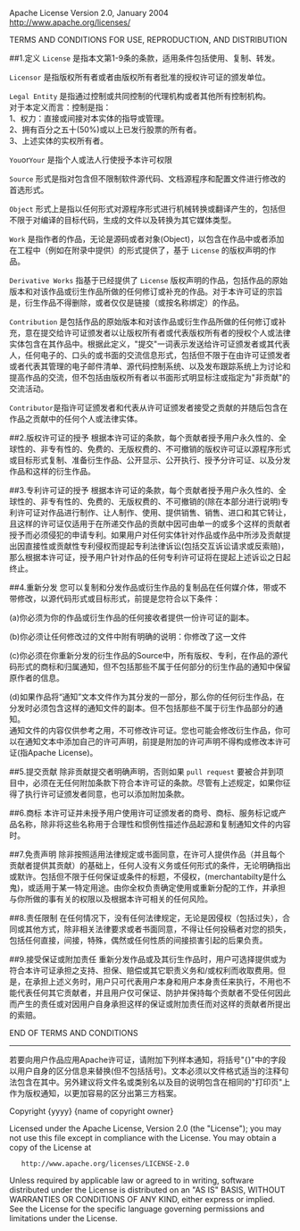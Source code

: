 Apache License
                           Version 2.0, January 2004
                        http://www.apache.org/licenses/

   TERMS AND CONDITIONS FOR USE, REPRODUCTION, AND DISTRIBUTION

##1.定义
```License``` 是指本文第1-9条的条款，适用条件包括使用、复制、转发。  

```Licensor``` 是指版权所有者或者由版权所有者批准的授权许可证的颁发单位。  

```Legal Entity``` 是指通过控制或共同控制的代理机构或者其他所有控制机构。  
      对于本定义而言：控制是指：  
      1、权力：直接或间接对本实体的指导或管理。  
      2、拥有百分之五十(50%)或以上已发行股票的所有者。    
      3、上述实体的实权所有者。   

```You```or```Your``` 是指个人或法人行使授予本许可权限   

```Source``` 形式是指对包含但不限制软件源代码、文档源程序和配置文件进行修改的首选形式。  

```Object``` 形式上是指以任何形式对源程序形式进行机械转换或翻译产生的，包括但不限于对编译的目标代码，生成的文件以及转换为其它媒体类型。
		
```Work``` 是指作者的作品，无论是源码或者对象(Object)，以包含在作品中或者添加在工程中（例如在附录中提供）的形式提供了，基于 ```License``` 的版权声明的作品。

```Derivative Works``` 指基于已经提供了 ```License``` 版权声明的作品，包括作品的原始版本和对该作品或衍生作品所做的任何修订或补充的作品。对于本许可证的宗旨是，衍生作品不得删除，或者仅仅是链接（或按名称绑定）的作品。

```Contribution``` 是包括作品的原始版本和对该作品或衍生作品所做的任何修订或补充，意在提交给许可证颁发者以让版权所有者或代表版权所有者的授权个人或法律实体包含在其作品中。根据此定义，"提交"一词表示发送给许可证颁发者或其代表人，任何电子的、口头的或书面的交流信息形式，包括但不限于在由许可证颁发者或者代表其管理的电子邮件清单、源代码控制系统、以及发布跟踪系统上为讨论和提高作品的交流，但不包括由版权所有者以书面形式明显标注或指定为"非贡献"的交流活动。

```Contributor```是指许可证颁发者和代表从许可证颁发者接受之贡献的并随后包含在作品之贡献中的任何个人或法律实体。

##2.版权许可证的授予
根据本许可证的条款，每个贡献者授予用户永久性的、全球性的、非专有性的、免费的、无版权费的、不可撤销的版权许可证以源程序形式或目标形式复制、准备衍生作品、公开显示、公开执行、授予分许可证、以及分发作品和这样的衍生作品。

##3.专利许可证的授予
根据本许可证的条款，每个贡献者授予用户永久性的、全球性的、非专有性的、免费的、无版权费的、不可撤销的(除在本部分进行说明)专利许可证对作品进行制作、让人制作、使用、提供销售、销售、进口和其它转让，且这样的许可证仅适用于在所递交作品的贡献中因可由单一的或多个这样的贡献者授予而必须侵犯的申请专利。如果用户对任何实体针对作品或作品中所涉及贡献提出因直接性或贡献性专利侵权而提起专利法律诉讼(包括交互诉讼请求或反索赔)，那么根据本许可证，授予用户针对作品的任何专利许可证将在提起上述诉讼之日起终止。  

##4.重新分发
您可以复制和分发作品或衍生作品的复制品在任何媒介体，带或不带修改，以源代码形式或目标形式，前提是您符合以下条件：

(a)你必须为你的作品或衍生作品的任何接收者提供一份许可证的副本。  

(b)你必须让任何修改过的文件中附有明确的说明：你修改了这一文件  

(c)你必须在你重新分发的衍生作品的Source中，所有版权、专利，在作品的源代码形式的商标和归属通知，但不包括那些不属于任何部分的衍生作品的通知中保留原作者的信息。  

(d)如果作品将“通知”文本文件作为其分发的一部分，那么你的任何衍生作品，在分发时必须包含这样的通知文件的副本。但不包括那些不属于衍生作品部分的通知。  
通知文件的内容仅供参考之用，不可修改许可证。您也可能会修改衍生作品，你可以在通知文本中添加自己的许可声明，前提是附加的许可声明不得构成修改本许可证(指Apache License)。

##5.提交贡献
除非贡献提交者明确声明，否则如果 ```pull request``` 要被合并到项目中，必须在无任何附加条款下符合本许可证的条款。尽管有上述规定，如果你征得了执行许可证颁发者同意，也可以添加附加条款。

##6.商标
本许可证并未授予用户使用许可证颁发者的商号、商标、服务标记或产品名称，除非将这些名称用于合理性和惯例性描述作品起源和复制通知文件的内容时。

##7.免责声明
除非按照适用法律规定或书面同意，在许可人提供作品（并且每个贡献者提供其贡献）的基础上，任何人没有义务或任何形式的条件，无论明确指出或默许。包括但不限于任何保证或条件的标题，不侵权，(merchantabilty是什么鬼)，或适用于某一特定用途。由你全权负责确定使用或重新分配的工作，并承担与你所做的事有关的权限以及根据本许可相关的任何风险。

##8.责任限制
在任何情况下，没有任何法律规定，无论是因侵权（包括过失），合同或其他方式，除非相关法律要求或者书面同意，不得让任何投稿者对您的损失，包括任何直接，间接，特殊，偶然或任何性质的间接损害引起的后果负责。

##9.接受保证或附加责任
重新分发作品或及其衍生作品时，用户可选择提供或为符合本许可证承担之支持、担保、赔偿或其它职责义务和/或权利而收取费用。但是，在承担上述义务时，用户只可代表用户本身和用户本身责任来执行，不用也不能代表任何其它贡献者，并且用户仅可保证、防护并保持每个贡献者不受任何因此而产生的责任或对因用户自身承担这样的保证或附加责任而对这样的贡献者所提出的索赔。  

   END OF TERMS AND CONDITIONS

---

若要向用户作品应用Apache许可证，请附加下列样本通知，将括号"{}"中的字段以用户自身的区分信息来替换(但不包括括号)。文本必须以文件格式适当的注释句法包含在其中。另外建议将文件名或类别名以及目的说明包含在相同的"打印页"上作为版权通知，以更加容易的区分出第三方档案。

   Copyright {yyyy} {name of copyright owner}

   Licensed under the Apache License, Version 2.0 (the "License");
   you may not use this file except in compliance with the License.
   You may obtain a copy of the License at

       http://www.apache.org/licenses/LICENSE-2.0

   Unless required by applicable law or agreed to in writing, software
   distributed under the License is distributed on an "AS IS" BASIS,
   WITHOUT WARRANTIES OR CONDITIONS OF ANY KIND, either express or implied.
   See the License for the specific language governing permissions and
   limitations under the License.